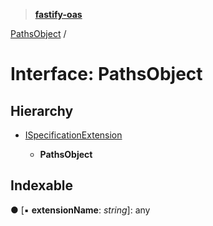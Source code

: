 > **[fastify-oas](../README.md)**

[PathsObject](pathsobject.md) /

# Interface: PathsObject

## Hierarchy

* [ISpecificationExtension](ispecificationextension.md)

  * **PathsObject**

## Indexable

● \[▪ **extensionName**: *string*\]: any